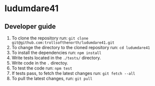# ludumdare41

## Developer guide
1. To clone the repository run: `git clone git@github.com:trollsofthenorth/ludumdare41.git`
2. To change the directory to the cloned repository run: `cd ludumdare41`
3. To install the dependencies run: `npm install`
4. Write tests located in the `./tests/` directory.
5. Write code in the `.` directoy.
6. To test the code run: `npm test`
7. If tests pass, to fetch the latest changes run: `git fetch --all`
8. To pull the latest changes, run: `git pull`
